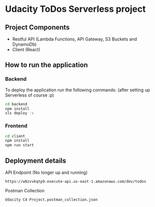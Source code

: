# Udacity ToDos Serverless project

## Project Components
- Restful API (Lambda Functions, API Gateway, S3 Buckets and DynamoDb)
- Client (React)

## How to run the application
### Backend
To deploy the application run the following commands: (after setting up Serverless of course :p)

```bash
cd backend
npm install
sls deploy -v
````
### Frontend
```bash
cd client
npm install
npm run start
```

## Deployment details
API Endpoint (No longer up and running)
```
https://w8zvvkqtp9.execute-api.us-east-1.amazonaws.com/dev/todos
```
Postman Collection
```
Udacity C4 Project.postman_collection.json
```
